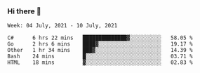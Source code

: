 ### Hi there 👋

<!--START_SECTION:waka-->
```text
Week: 04 July, 2021 - 10 July, 2021

C#      6 hrs 22 mins   ██████████████▓░░░░░░░░░░   58.05 % 
Go      2 hrs 6 mins    ████▓░░░░░░░░░░░░░░░░░░░░   19.17 % 
Other   1 hr 34 mins    ███▓░░░░░░░░░░░░░░░░░░░░░   14.39 % 
Bash    24 mins         █░░░░░░░░░░░░░░░░░░░░░░░░   03.71 % 
HTML    18 mins         ▓░░░░░░░░░░░░░░░░░░░░░░░░   02.83 % 
```
<!--END_SECTION:waka-->
